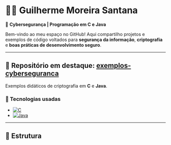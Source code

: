 # 👨‍💻 Guilherme Moreira Santana

🔐 **Cybersegurança | Programação em C e Java**

Bem-vindo ao meu espaço no GitHub! Aqui compartilho projetos e exemplos de código voltados para **segurança da informação**, **criptografia** e **boas práticas de desenvolvimento seguro**.

---

## 🚀 Repositório em destaque: [exemplos-cyberseguranca](./)
Exemplos didáticos de criptografia em **C** e **Java**.

### 🔹 Tecnologias usadas
- [![C](https://img.shields.io/badge/language-C-blue)](https://en.wikipedia.org/wiki/C_(programming_language))  
- [![Java](https://img.shields.io/badge/language-Java-orange)](https://en.wikipedia.org/wiki/Java_(programming_language))  

---

## 📂 Estrutura
